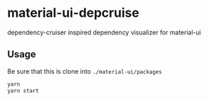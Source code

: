 # material-ui-depcruise

dependency-cruiser inspired  dependency visualizer for material-ui

## Usage

Be sure that this is clone into `./material-ui/packages`
```bash
yarn
yarn start
```